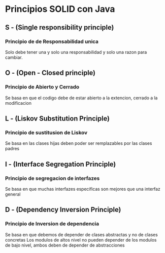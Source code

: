# Principios SOLID con Java

## S - (Single responsibility principle)
### Principio de de Responsabilidad unica
Solo debe tener una y solo una responsabilidad y solo una razon para cambiar.


## O - (Open - Closed principle)
### Principio de Abierto y Cerrado
Se basa en que el codigo debe de estar abierto a la extencion, cerrado a la modificacion

## L - (Liskov Substitution Principle)
### Principio de sustitusion de Liskov
Se basa en las clases hijas deben poder ser remplazables por las clases padres


## I - (Interface Segregation Principle)
### Principio de segregacion de interfazes
Se basa en que muchas interfazes especificas son mejores que una interfaz general


## D - (Dependency Inversion Principle)
### Principio de Inversion de dependencia
Se basa en que debemos de depender de clases abstractas y no de clases concretas
Los modulos de altos nivel no pueden depender de los modulos de bajo nivel, ambos deben de depender de abstracciones